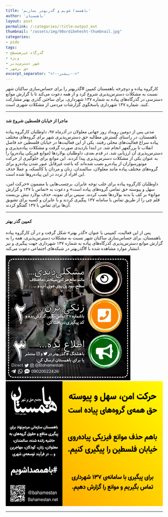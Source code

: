 ```yaml
---
title: 'باهمصدا شویم و گذربهتر بسازیم'
author: 'باهمستان'
layout: post
permalink: /:categories/:title:output_ext
thumbnail: "/assets/img/98ordibehesht-thumbnail.jpg"
categories:
- pido
tags:
- گذرگاه غیرهمسطح
- ویژه
- شهر دسترس‌پذیر
- حق برشهر
excerpt_separator: "<!--بیشتر-->"
---
```

کارگروه پیاده و دوچرخه باهمستان کمپین #گذربهتر را برای حساس‌سازی ساکنان شهر نسبت به مشکلات دسترس‌پذیری شروع کرد و از همه دعوت می‌کند تا با گزارش موانع دسترسی در گذرگاه‌های پیاده به شماره ۱۳۷ شهرداری، برای ساختن گذری بهتر مشارکت کنند. شماره ۱۳۷ شهرداری پاسخگوی گزارشات مردمی از مشکلات شهری است.

***

#### ماجرا از خیابان فلسطین شروع شد
مدتی پس از دومین رویداد روز جهانی معلولان در آذرماه ۹۷، داوطلبان کارگروه پیاده باهمستان، در راستای گسترش مطالبه حق دسترس‌پذیری شهر برای گروه‌های مختلف پیاده سراغ فعالیت‌های محلی رفتند. یکی از این فعالیت‌ها در خیابان فلسطین حد فاصل انقلاب تا بزرگمهر انجام شد. در ابتدا بازدیدی صورت گرفت و مشکلات پیاده‌پذیری و دسترس‌پذیری آن ارزیابی شد. در قدم بعدی، داوطلبان بولاردها (موانع فیزیکی پیاده‌رو) را به عنوان یکی از مشکلات دسترس‌پذیری پیدا کردند. این موانع برای جلوگیری از حرکت موتورسواران از پیاده‌رو نصب شده‌اند که باعث غیرقابل عبور شدن پیاده‌رو برای گروه‌های مختلف پیاده مانند معلولان، سالمندان،‌ زنان و مردان با کالسکه، و عملا حذف این افراد از تردد در این پیاده‌روها شده است.

داوطلبان کارگروه پیاده برای جلب توجه عابران، برچسب‌هایی با مضمون «حرکت امن، سهل و پیوسته حق تمامی گروه‌های پیاده است» و دعوت به «تماس با ۱۳۷ و گزارش موانع» بر کف یا بدنه بولاردها نصب کردند. سپس برای نمونه، حذف بولارد نبش بن‌بست قلم چی را از طریق تماس با سامانه ۱۳۷ پیگیری کردند و با عابران و کسبه برای تشویق آن‌ها برای تماس با ۱۳۷ گفتگو کردند.

***

#### کمپین گذر بهتر
پس از این فعالیت، کمپینی با عنوان «گذر بهتر» شکل گرفت و در آن کارگروه پیاده باهمستان، برای حساس‌سازی ساکنان شهر نسبت به مشکلات دسترس‌پذیری، همه را به گزارش موانع دسترس‌پذیری گذرگاه‌های پیاده به شماره ۱۳۷ شهرداری جهت پیگیری و نیز انتشار موارد مشاهده شده با #گذربهتر در شبکه‌های اجتماعی دعوت می‌کند.

<img src="/assets/img/98ordibehesht-4.jpg" alt="مشکلات گروه‌های پیاده" title="مشکلات گروه‌های پیاده" style="height: 400px;">
<img src="/assets/img/98ordibehesht-1.png" alt="برچسب دعوت به تماس با ۱۳۷" title="برچسب دعوت به تماس با ۱۳۷"  style="height: 400px;">

***